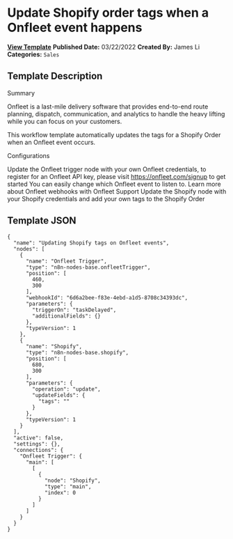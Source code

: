 # Update Shopify order tags when a Onfleet event happens

**[View Template](https://n8n.io/workflows/1545-/)**  **Published Date:** 03/22/2022  **Created By:** James Li  **Categories:** `Sales`  

## Template Description

Summary

Onfleet is a last-mile delivery software that provides end-to-end route planning, dispatch, communication, and analytics to handle the heavy lifting while you can focus on your customers.

This workflow template automatically updates the tags for a Shopify Order when an Onfleet event occurs.

Configurations

Update the Onfleet trigger node with your own Onfleet credentials, to register for an Onfleet API key, please visit https://onfleet.com/signup to get started
You can easily change which Onfleet event to listen to. Learn more about Onfleet webhooks with Onfleet Support
Update the Shopify node with your Shopify credentials and add your own tags to the Shopify Order





## Template JSON

```
{
  "name": "Updating Shopify tags on Onfleet events",
  "nodes": [
    {
      "name": "Onfleet Trigger",
      "type": "n8n-nodes-base.onfleetTrigger",
      "position": [
        460,
        300
      ],
      "webhookId": "6d6a2bee-f83e-4ebd-a1d5-8708c34393dc",
      "parameters": {
        "triggerOn": "taskDelayed",
        "additionalFields": {}
      },
      "typeVersion": 1
    },
    {
      "name": "Shopify",
      "type": "n8n-nodes-base.shopify",
      "position": [
        680,
        300
      ],
      "parameters": {
        "operation": "update",
        "updateFields": {
          "tags": ""
        }
      },
      "typeVersion": 1
    }
  ],
  "active": false,
  "settings": {},
  "connections": {
    "Onfleet Trigger": {
      "main": [
        [
          {
            "node": "Shopify",
            "type": "main",
            "index": 0
          }
        ]
      ]
    }
  }
}
```
